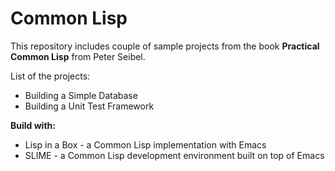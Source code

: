 # Common Lisp

<p>This repository includes couple of sample projects from the book <strong>Practical Common Lisp</strong> from Peter Seibel.</p>

List of the projects:

<ul>
<li>Building a Simple Database</li>
<li>Building a Unit Test Framework</li>
</ul>

<p><strong>Build with:</strong></p>

<ul>
<li>Lisp in a Box - a Common Lisp implementation with Emacs</li>
<li>SLIME - a Common Lisp development environment built on top of Emacs</li>
</ul>






